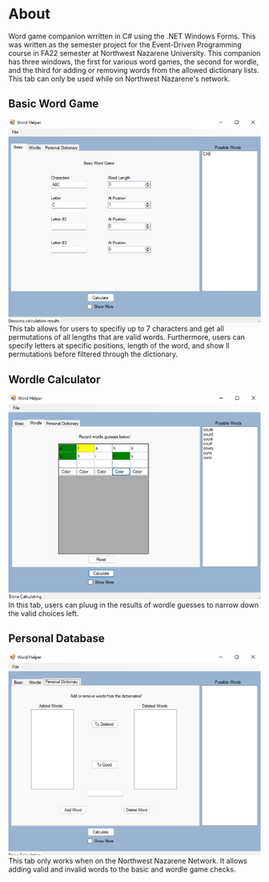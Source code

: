# About
Word game companion wrritten in C# using the .NET Windows Forms. This was written as the semester project for the Event-Driven Programming course in FA22 semester
at Northwest Nazarene University. This companion has three windows, the first for various word games, the second for wordle, and the third for adding or removing words
from the allowed dictionary lists. This tab can only be used while on Northwest Nazarene's network. 

## Basic Word Game 
![Basic Word Game Tab](Screenshots/Basic.png)  
This tab allows for users to specifiy up to 7 characters and get all permutations of all lengths that are valid words. Furthermore, users can
specify letters at specific positions, length of the word, and show ll permutations before filtered through the dictionary.

## Wordle Calculator
![Wordle Calculator Tab](Screenshots/Wordle.png)  
In this tab, users can pluug in the results of wordle guesses to narrow down the valid choices left.

## Personal Database
![Personal Database](Screenshots/Database.png)  
This tab only works when on the Northwest Nazarene Network. It allows adding valid and invalid words to the basic and wordle game checks. 


